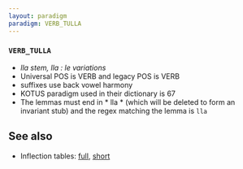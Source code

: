 ```yaml
---
layout: paradigm
paradigm: VERB_TULLA
---
```

### ` VERB_TULLA `

* _lla stem, lla : le variations_
* Universal POS is VERB and legacy POS is VERB
* suffixes use back vowel harmony
* KOTUS paradigm used in their dictionary is 67
* The lemmas must end in * lla * (which will be deleted to form an invariant stub) and the regex matching the lemma is ` lla `

## See also

* Inflection tables: [full](gen/T/tulla.html), [short](gen/T/tulla_wikt.html)

